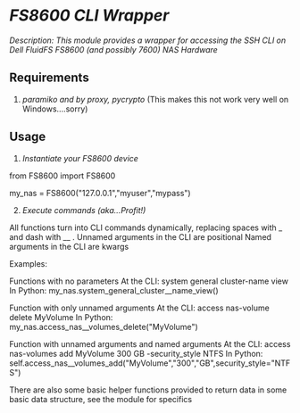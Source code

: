 # _FS8600 CLI Wrapper_

_Description: This module provides a wrapper for accessing the SSH CLI on Dell FluidFS FS8600 (and possibly 7600) NAS Hardware_

## Requirements

1. _paramiko and by proxy, pycrypto_ (This makes this not work very well on Windows....sorry)

## Usage

1.  _Instantiate your FS8600 device_

from FS8600 import FS8600

my_nas = FS8600("127.0.0.1","myuser","mypass")

2.  _Execute commands (aka...Profit!)_

All functions turn into CLI commands dynamically, replacing spaces with _ and dash with __ .
Unnamed arguments in the CLI are positional 
Named arguments in the CLI are kwargs

Examples:

Functions with no parameters
At the CLI:   system general cluster-name view
In Python:  my_nas.system_general_cluster__name_view()

Function with only unnamed arguments
At the CLI:   access nas-volume delete MyVolume
In Python:  my_nas.access_nas__volumes_delete("MyVolume")

Function with unnamed arguments and named arguments
At the CLI:   access nas-volumes add MyVolume 300 GB -security_style NTFS
In Python:  self.access_nas__volumes_add("MyVolume","300","GB",security_style="NTFS")

There are also some basic helper functions provided to return data in some basic data structure, see the module for specifics
